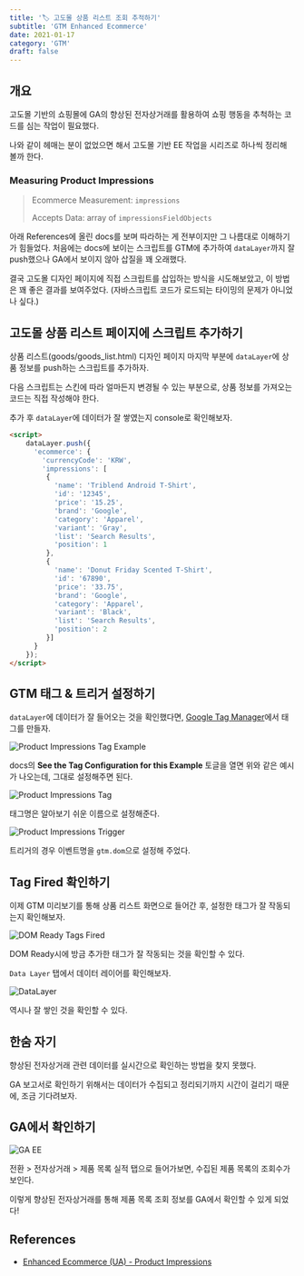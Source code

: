 ```yaml
---
title: '🏷 고도몰 상품 리스트 조회 추적하기'
subtitle: 'GTM Enhanced Ecommerce'
date: 2021-01-17
category: 'GTM'
draft: false
---
```


## 개요

고도몰 기반의 쇼핑몰에 GA의 향상된 전자상거래를 활용하여 쇼핑 행동을 추척하는 코드를 심는 작업이 필요했다.

나와 같이 헤매는 분이 없었으면 해서 고도몰 기반 EE 작업을 시리즈로 하나씩 정리해 볼까 한다. 

### Measuring Product Impressions

> Ecommerce Measurement: `impressions`
>
> Accepts Data: array of `impressionsFieldObjects`

아래 References에 올린 docs를 보며 따라하는 게 전부이지만 그 나름대로 이해하기가 힘들었다.
처음에는 docs에 보이는 스크립트를 GTM에 추가하여 `dataLayer`까지 잘 push했으나 GA에서 보이지 않아 삽질을 꽤 오래했다.

결국 고도몰 디자인 페이지에 직접 스크립트를 삽입하는 방식을 시도해보았고, 이 방법은 꽤 좋은 결과를 보여주었다. (자바스크립트 코드가 로드되는 타이밍의 문제가 아니었나 싶다.)

## 고도몰 상품 리스트 페이지에 스크립트 추가하기

상품 리스트(goods/goods_list.html) 디자인 페이지 마지막 부분에 `dataLayer`에 상품 정보를 push하는 스크립트를 추가하자.

다음 스크립트는 스킨에 따라 얼마든지 변경될 수 있는 부분으로, 상품 정보를 가져오는 코드는 직접 작성해야 한다.

추가 후 `dataLayer`에 데이터가 잘 쌓였는지 console로 확인해보자. 

```html
<script>
    dataLayer.push({
      'ecommerce': {
        'currencyCode': 'KRW',
        'impressions': [
         {
           'name': 'Triblend Android T-Shirt',
           'id': '12345',
           'price': '15.25',
           'brand': 'Google',
           'category': 'Apparel',
           'variant': 'Gray',
           'list': 'Search Results',
           'position': 1
         },
         {
           'name': 'Donut Friday Scented T-Shirt',
           'id': '67890',
           'price': '33.75',
           'brand': 'Google',
           'category': 'Apparel',
           'variant': 'Black',
           'list': 'Search Results',
           'position': 2
         }]
      }
    });
</script>
```

## GTM 태그 & 트리거 설정하기

`dataLayer`에 데이터가 잘 들어오는 것을 확인했다면, [Google Tag Manager](https://tagmanager.google.com/)에서 태그를 만들자.

![Product Impressions Tag Example](images/2021/02.png)

docs의 **See the Tag Configuration for this Example** 토글을 열면 위와 같은 예시가 나오는데, 그대로 설정해주면 된다.

![Product Impressions Tag](images/2021/01.png)

태그명은 알아보기 쉬운 이름으로 설정해준다.

![Product Impressions Trigger](images/2021/03.png)

트리거의 경우 이벤트명을 `gtm.dom`으로 설정해 주었다.

## Tag Fired 확인하기

이제 GTM 미리보기를 통해 상품 리스트 화면으로 들어간 후, 설정한 태그가 잘 작동되는지 확인해보자.

![DOM Ready Tags Fired](images/2021/04.png)

DOM Ready시에 방금 추가한 태그가 잘 작동되는 것을 확인할 수 있다.

`Data Layer` 탭에서 데이터 레이어를 확인해보자.

![DataLayer](images/2021/05.png)

역시나 잘 쌓인 것을 확인할 수 있다.

## 한숨 자기

향상된 전자상거래 관련 데이터를 실시간으로 확인하는 방법을 찾지 못했다.

GA 보고서로 확인하기 위해서는 데이터가 수집되고 정리되기까지 시간이 걸리기 때문에, 조금 기다려보자.

## GA에서 확인하기

![GA EE](images/2021/06.png)

전환 > 전자상거래 > 제품 목록 실적 탭으로 들어가보면, 수집된 제품 목록의 조회수가 보인다.

이렇게 향상된 전자상거래를 통해 제품 목록 조회 정보를 GA에서 확인할 수 있게 되었다!

## References

* [Enhanced Ecommerce (UA) - Product Impressions](https://developers.google.com/tag-manager/enhanced-ecommerce#product-impressions)
